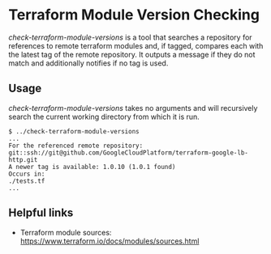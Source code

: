 # Terraform Module Version Checking

_check-terraform-module-versions_ is a tool that searches a repository for references to remote terraform modules and, if tagged, compares each with the latest tag of the remote repository. It outputs a message if they do not match and additionally notifies if no tag is used.

## Usage

_check-terraform-module-versions_ takes no arguments and will recursively search the current working directory from which it is run.

```
$ ../check-terraform-module-versions
...
For the referenced remote repository: git::ssh://git@github.com/GoogleCloudPlatform/terraform-google-lb-http.git
A newer tag is available: 1.0.10 (1.0.1 found)
Occurs in:
./tests.tf
...
```

## Helpful links

  -  Terraform module sources: https://www.terraform.io/docs/modules/sources.html
